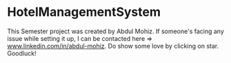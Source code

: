 # HotelManagementSystem
This Semester project was created by Abdul Mohiz. If someone's facing any issue while setting it up, I can be contacted here => www.linkedin.com/in/abdul-mohiz.
Do show some love by clicking on star. Goodluck!
